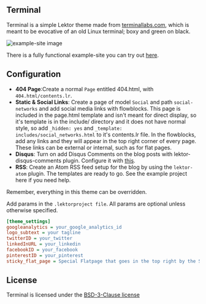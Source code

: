 ## Terminal

Terminal is a simple Lektor theme made from [terminallabs.com](https://terminallabs.com), which is meant to be evocative of an old Linux terminal; boxy and green on black.

![example-site image](https://github.com/terminal-labs/lektor-theme-terminal/blob/master/images/page_with_subnav.png)

There is a fully functional example-site you can try out [here](https://github.com/terminal-labs/lektor-theme-terminal/tree/master/example-site).

## Configuration

- **404 Page**:Create a normal `Page` entitled 404.html, with `404.html/contents.lr`.
- **Static & Social Links**: Create a page of model `Social` and path `social-networks` and add social media links with flowblocks. This page is included in the page.html template and isn't meant for direct display, so it's template is in the include/ directory and it does not have normal style, so add `_hidden: yes` and `_template: includes/social_networks.html` to it's contents.lr file. In the flowblocks, add any links and they will appear in the top right corner of every page. These links can be external or internal, such as for flat pages.
- **Disqus**: Turn on add Disqus Comments on the blog posts with lektor-disqus-comments plugin. Configure it with [this](https://github.com/lektor/lektor-disqus-comments#lektor-disqus-comments).
- **RSS**: Create an Atom RSS feed setup for the blog by using the `lektor-atom` plugin. The templates are ready to go. See the example project here if you need help.

Remember, everything in this theme can be overridden.

Add params in the `.lektorproject file`. All params are optional unless otherwise specified.

```ini
[theme_settings]
googleanalytics = your_google_analytics_id
logo_subtext = your tagline
twitterID = your_twitter
linkedInURL = your_linkedin
facebookID = your_facebook
pinterestID = your_pinterest
sticky_flat_page = Special Flatpage that goes in the top right by the Social Buttons!
```


## License

Terminal is licensed under the [BSD-3-Clause license](LICENSE.md)
